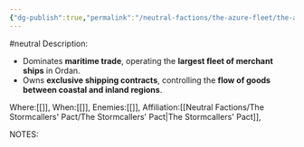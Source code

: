 ```yaml
---
{"dg-publish":true,"permalink":"/neutral-factions/the-azure-fleet/the-azure-fleet/"}
---
```


#neutral 
Description:
- Dominates **maritime trade**, operating the **largest fleet of merchant ships** in Ordan.
- Owns **exclusive shipping contracts**, controlling the **flow of goods between coastal and inland regions**.

Where:[[]],
When:[[]],
Enemies:[[]],
Affiliation:[[Neutral Factions/The Stormcallers' Pact/The Stormcallers' Pact\|The Stormcallers' Pact]],


NOTES: